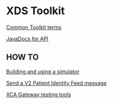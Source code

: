 # XDS Toolkit #

<a href="faq/toolkitterms.html" target="_blank">Common Toolkit terms</a>


<a href="../javadoc/index.html" target="_blank">JavaDocs for API</a>

## HOW TO

<a href="howto/pnrtosim.html" target="_blank">Building and using a simulator</a>

<a href="howto/pif.html" target="_blank">Send a V2 Patient Identity Feed message</a>

<a href="tools/gatewaytesting.html" target="_blank">XCA Gateway testing tools</a>

